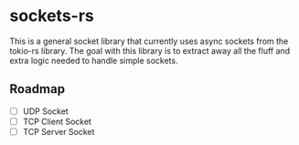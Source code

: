 # sockets-rs
This is a general socket library that currently uses async sockets from the tokio-rs library. The goal with this library is to extract away all the fluff and extra logic needed to handle simple sockets.

## Roadmap
- [ ] UDP Socket
- [ ] TCP Client Socket
- [ ] TCP Server Socket
